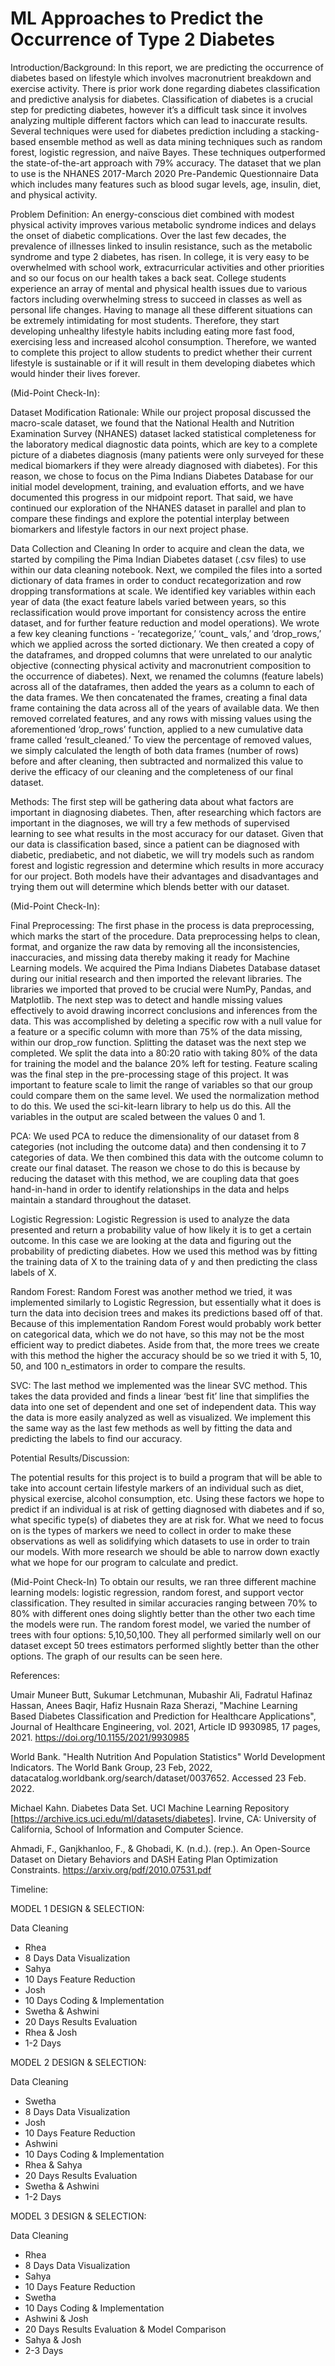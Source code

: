 # ML Approaches to Predict the Occurrence of Type 2 Diabetes
Introduction/Background:
In this report, we are predicting the occurrence of diabetes based on lifestyle which involves macronutrient breakdown and exercise activity. There is prior work done regarding diabetes classification and predictive analysis for diabetes. Classification of diabetes is a crucial step for predicting diabetes, however it’s a difficult task since it involves analyzing multiple different factors which can lead to inaccurate results. Several techniques were used for diabetes prediction including a stacking-based ensemble method as well as data mining techniques such as random forest, logistic regression, and naïve Bayes. These techniques outperformed the state-of-the-art approach with 79% accuracy. The dataset that we plan to use is the NHANES 2017-March 2020 Pre-Pandemic Questionnaire Data which includes many features such as blood sugar levels, age, insulin, diet, and physical activity.
 
Problem Definition:
An energy-conscious diet combined with modest physical activity improves various metabolic syndrome indices and delays the onset of diabetic complications. Over the last few decades, the prevalence of illnesses linked to insulin resistance, such as the metabolic syndrome and type 2 diabetes, has risen. In college, it is very easy to be overwhelmed with school work, extracurricular activities and other priorities and so our focus on our health takes a back seat. College students experience an array of mental and physical health issues due to various factors including overwhelming stress to succeed in classes as well as personal life changes. Having to manage all these different situations can be extremely intimidating for most students. Therefore, they start developing unhealthy lifestyle habits including eating more fast food, exercising less and increased alcohol consumption. Therefore, we wanted to complete this project to allow students to predict whether their current lifestyle is sustainable or if it will result in them developing diabetes which would hinder their lives forever. 

(Mid-Point Check-In):

Dataset Modification Rationale:
While our project proposal discussed the macro-scale dataset, we found that the National Health and Nutrition Examination Survey (NHANES) dataset lacked statistical completeness for the laboratory medical diagnostic data points, which are key to a complete picture of a diabetes diagnosis (many patients were only surveyed for these medical biomarkers if they were already diagnosed with diabetes). For this reason, we chose to focus on the Pima Indians Diabetes Database for our initial model development, training, and evaluation efforts, and we have documented this progress in our midpoint report. That said, we have continued our exploration of the NHANES dataset in parallel and plan to compare these findings and explore the potential interplay between biomarkers and lifestyle factors in our next project phase. 
 
Data Collection and Cleaning
In order to acquire and clean the data, we started by compiling the Pima Indian Diabetes dataset (.csv files) to use within our data cleaning notebook. Next, we compiled the files into a sorted dictionary of data frames in order to conduct recategorization and row dropping transformations at scale. We identified key variables within each year of data (the exact feature labels varied between years, so this reclassification would prove important for consistency across the entire dataset, and for further feature reduction and model operations). 
We wrote a few key cleaning functions - ‘recategorize,’ ‘count_ vals,’ and ‘drop_rows,’ which we applied across the sorted dictionary. We then created a copy of the dataframes, and dropped columns that were unrelated to our analytic objective (connecting physical activity and macronutrient composition to the occurrence of diabetes). Next, we renamed the columns (feature labels) across all of the dataframes, then added the years as a column to each of the data frames. We then concatenated the frames, creating a final data frame containing the data across all of the years of available data. 
We then removed correlated features, and any rows with missing values using the aforementioned ‘drop_rows’ function, applied to a new cumulative data frame called ‘result_cleaned.’ To view the percentage of removed values, we simply calculated the length of both data frames (number of rows) before and after cleaning, then subtracted and normalized this value to derive the efficacy of our cleaning and the completeness of our final dataset. 
 
Methods:
The first step will be gathering data about what factors are important in diagnosing diabetes. Then, after researching which factors are important in the diagnoses, we will try a few methods of supervised learning to see what results in the most accuracy for our dataset. Given that our data is classification based, since a patient can be diagnosed with diabetic, prediabetic, and not diabetic, we will try models such as random forest and logistic regression and determine which results in more accuracy for our project. Both models have their advantages and disadvantages and trying them out will determine which blends better with our dataset.

(Mid-Point Check-In):

Final Preprocessing:
The first phase in the process is data preprocessing, which marks the start of the procedure. Data preprocessing helps to clean, format, and organize the raw data by removing all the inconsistencies, inaccuracies, and missing data thereby making it ready for Machine Learning models. We acquired the Pima Indians Diabetes Database dataset during our initial research and then imported the relevant libraries. The libraries we imported that proved to be crucial were NumPy, Pandas, and Matplotlib. The next step was to detect and handle missing values effectively to avoid drawing incorrect conclusions and inferences from the data. This was accomplished by deleting a specific row with a null value for a feature or a specific column with more than 75% of the data missing, within our drop_row function. Splitting the dataset was the next step we completed. We split the data into a 80:20 ratio with taking 80% of the data for training the model and the balance 20% left for testing. Feature scaling was the final step in the pre-processing stage of this project. It was important to feature scale to limit the range of variables so that our group could compare them on the same level. We used the normalization method to do this. We used the sci-kit-learn library to help us do this. All the variables in the output are scaled between the values 0 and 1.

PCA:
We used PCA to reduce the dimensionality of our dataset from 8 categories (not including the outcome data) and then condensing it to 7 categories of data. We then combined this data with the outcome column to create our final dataset. The reason we chose to do this is because by reducing the dataset with this method, we are coupling data that goes hand-in-hand in order to identify relationships in the data and helps maintain a standard throughout the dataset.
 
Logistic Regression:
Logistic Regression is used to analyze the data presented and return a probability value of how likely it is to get a certain outcome. In this case we are looking at the data and figuring out the probability of predicting diabetes. How we used this method was by fitting the training data of X to the training data of y and then predicting the class labels of X.
 
Random Forest:
Random Forest was another method we tried, it was implemented similarly to Logistic Regression, but essentially what it does is turn the data into decision trees and makes its predictions based off of that. Because of this implementation Random Forest would probably work better on categorical data, which we do not have, so this may not be the most efficient way to predict diabetes. Aside from that, the more trees we create with this method the higher the accuracy should be so we tried it with 5, 10, 50, and 100 n_estimators in order to compare the results.

SVC:
The last method we implemented was the linear SVC method. This takes the data provided and finds a linear ‘best fit’ line that simplifies the data into one set of dependent and one set of independent data. This way the data is more easily analyzed as well as visualized. We implement this the same way as the last few methods as well by fitting the data and predicting the labels to find our accuracy.

Potential Results/Discussion:

The potential results for this project is to build a program that will be able to take into account certain lifestyle markers of an individual such as diet, physical exercise, alcohol consumption, etc. Using these factors we hope to predict if an individual is at risk of getting diagnosed with diabetes and if so, what specific type(s) of diabetes they are at risk for. What we need to focus on is the types of markers we need to collect in order to make these observations as well as solidifying which datasets to use in order to train our models. With more research we should be able to narrow down exactly what we hope for our program to calculate and predict.

(Mid-Point Check-In)
To obtain our results, we ran three different machine learning models: logistic regression, random forest, and support vector classification. They resulted in similar accuracies ranging between 70% to 80% with different ones doing slightly better than the other two each time the models were run. The random forest model, we varied the number of trees with four options: 5,10,50,100. They all performed similarly well on our dataset except 50 trees estimators performed slightly better than the other options. The graph of our results can be seen here.

 
References:
 
Umair Muneer Butt, Sukumar Letchmunan, Mubashir Ali, Fadratul Hafinaz Hassan, Anees
Baqir, Hafiz Husnain Raza Sherazi, "Machine Learning Based Diabetes Classification and Prediction for Healthcare Applications", Journal of Healthcare Engineering, vol. 2021, Article ID 9930985, 17 pages, 2021. https://doi.org/10.1155/2021/9930985
 
World Bank. "Health Nutrition And Population Statistics" World Development Indicators. The
World Bank Group, 23 Feb, 2022, datacatalog.worldbank.org/search/dataset/0037652. Accessed 23 Feb. 2022.
 
Michael Kahn. Diabetes Data Set. UCI Machine Learning Repository
[https://archive.ics.uci.edu/ml/datasets/diabetes]. Irvine, CA: University of California, School of Information and Computer Science.
 
Ahmadi, F., Ganjkhanloo, F., &amp; Ghobadi, K. (n.d.). (rep.). An Open-Source Dataset on
Dietary Behaviors and DASH Eating Plan Optimization Constraints. https://arxiv.org/pdf/2010.07531.pdf
 
Timeline:
 
MODEL 1 DESIGN & SELECTION:

Data Cleaning
- Rhea
- 8 Days
Data Visualization
- Sahya
- 10 Days
Feature Reduction
- Josh
- 10 Days
Coding & Implementation
- Swetha & Ashwini
- 20 Days
Results Evaluation
- Rhea & Josh
- 1-2 Days


MODEL 2 DESIGN & SELECTION:

Data Cleaning
- Swetha
- 8 Days
Data Visualization
- Josh
- 10 Days
Feature Reduction
- Ashwini
- 10 Days
Coding & Implementation
- Rhea & Sahya
- 20 Days
Results Evaluation
- Swetha & Ashwini
- 1-2 Days



MODEL 3 DESIGN & SELECTION:

Data Cleaning
- Rhea
- 8 Days
Data Visualization
- Sahya
- 10 Days
Feature Reduction
- Swetha
- 10 Days
Coding & Implementation
- Ashwini & Josh 
- 20 Days
Results Evaluation & Model Comparison
- Sahya & Josh
- 2-3 Days


